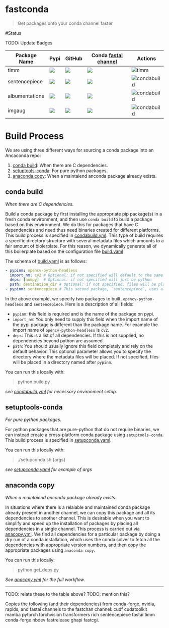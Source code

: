 # fastconda

> Get packages onto your conda channel faster

#Status

TODO: Update Badges

Package Name | Pypi | GitHub | Conda [fastai channel](https://anaconda.org/fastai/repo) | Actions |
-- | -- | -- | -- | --
timm |  ![](https://img.shields.io/pypi/v/timm) | ![](https://img.shields.io/github/v/release/rwightman/pytorch-image-models) | ![](https://img.shields.io/conda/vn/fastai/timm) | ![timm](https://github.com/fastai/fastconda/workflows/timm/badge.svg)
sentencepiece | ![](https://img.shields.io/pypi/v/sentencepiece) |  ![](https://img.shields.io/github/v/release/google/sentencepiece) | ![](https://img.shields.io/conda/vn/fastai/sentencepiece) | ![condabuild](https://github.com/fastai/fastconda/workflows/condabuild/badge.svg)
albumentations | ![](https://img.shields.io/pypi/v/albumentations) |  ![](https://img.shields.io/github/v/release/albumentations-team/albumentations) | ![](https://img.shields.io/conda/vn/fastai/albumentations) | ![condabuild]()
imgaug | ![](https://img.shields.io/pypi/v/imgaug) |  ![](https://img.shields.io/github/v/release/aleju/imgaug) | ![](https://img.shields.io/conda/vn/fastai/imgaug) | ![condabuild]()


# Build Process

We are using three different ways for sourcing a conda package into an Ancaconda repo:

1. [conda build](#conda-build): When there are C dependencies.
2. [setuptools-conda](#setuptools-conda): For pure python packages.
3. [anaconda copy](#anaconda-copy): When a maintaiend anconda package already exists.

## conda build

_When there are C dependencies._

Build a conda package by first installing the appropriate pip package(s) in a fresh conda environment, and then use `conda build` to build a package based on this environment.  We do this for packages that have C dependencies and need thus need binaries created for different platforms. This build process is specified in [condabuild.yml](.github/workflows/condabuild.yml).  This type of build requires a specific directory structure with several metadata files which amounts to a fair amount of biolerplate. For this reason, we dynamically generate all of this boilerplate based on the configuration file [build.yaml](./build.yaml)

The schema of [build.yaml](./build.yaml) is as follows:

```yaml
- pypinm: opencv-python-headless
  import_nm: cv2 # Optional: if not specified will default to the same as pypinm
  deps: [numpy]  # Optional: if not specified will just be python
  path: destination_dir # Optional: if not specified, files will be placed in a directory named after `pypinm`
- pypinm: sentencepiece # This second package, `sentencepiece`, uses all of the defaults.
```

In the above example, we specify two packages to built, `opencv-python-headless` and `sentencepiece`.  Here is a description of all fields:

- `pypinm`: this field is required and is the name of the package on pypi.
- `import_nm`: You only need to supply this field when the import name of the pypi package is different than the package name.  For example the import name of `opencv-python-headless` is `cv2`. 
- `deps`: This is a list of all dependencies.  If this is not supplied, no dependencies beyond python are assumed.
- `path`: You should usually ignore this field completely and rely on the default behavior. This optional parameter allows you to specify the directory where the metadata files will be placed.  If not specified, files will be placed in a directory named after `pypinm`.

You can run this locally with:

> python build.py

_see [condabuild.yml](.github/workflows/condabuild.yml) for necessary environment setup._

##  setuptools-conda

_For pure python packages._

For python packages that are pure-python that do not require binaries, we can instead create a cross-platform conda package using `setuptools-conda`.  This build process is specified in [setupconda.yaml](.github/workflows/setupconda.yaml).  

You can run this locally with:

> ./setupconda.sh {args}

_see [setupconda.yaml](.github/workflows/setupconda.yaml) for example of args_

##  anaconda copy

_When a maintaiend anconda package already exists._

In situations where there is a relaiable and maintained conda package already present in another channel, we can copy this package and all its dependencies to another channel.  This is desirable when you want to simplify and speed up the installation of packages by placing all dependencies in a single channel.  This process is carried out via [anacopy.yml](.github/workflows/anacopy.yml).  We find all dependencies for a particular package by doing a dry run of a conda installation, which uses the conda solver to fetch all the dependencies with appropriate version numbers, and then copy the appropriate packages using `anaconda copy`.

You can run this locally:

>  python get_deps.py

_See [anacopy.yml](.github/workflows/anacopy.yml) for the full workflow._



---

TODO: relate these to the table above?
TODO: mention this?

Copies the following (and their dependencies) from conda-forge, nvidia, rapids, and fastai channels to the fastchan channel: cudf cudatoolkit mamba pytorch torchvision transformers rich sentencepiece fastai timm conda-forge nbdev fastrelease ghapi fastcgi.

